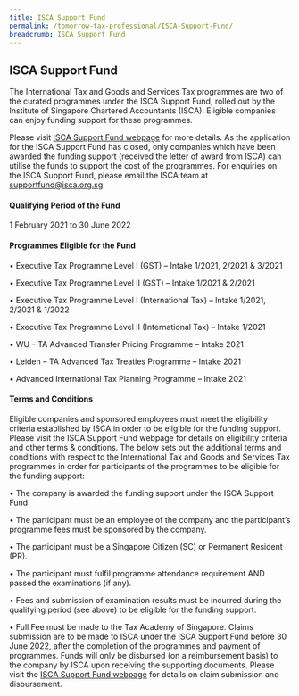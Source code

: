```yaml
---
title: ISCA Support Fund
permalink: /tomorrow-tax-professional/ISCA-Support-Fund/
breadcrumb: ISCA Support Fund
---
```

## ISCA Support Fund

The International Tax and Goods and Services Tax programmes are two of the curated programmes under the ISCA Support Fund, rolled out by the Institute of Singapore Chartered Accountants (ISCA).  Eligible companies can enjoy funding support for these programmes.

Please visit [ISCA Support Fund webpage](https://isca.org.sg/covid-19-series/isca-support-fund/isca-support-fund) for more details.  As the application for the ISCA Support Fund has closed, only companies which have been awarded the funding support (received the letter of award from ISCA) can utilise the funds to support the cost of the programmes.   For enquiries on the ISCA Support Fund, please email the ISCA team at supportfund@isca.org.sg.

#### Qualifying Period of the Fund
1 February 2021 to 30 June 2022

#### Programmes Eligible for the Fund
• Executive Tax Programme Level I (GST) – Intake 1/2021, 2/2021 & 3/2021

• Executive Tax Programme Level II (GST) – Intake 1/2021 & 2/2021

• Executive Tax Programme Level I (International Tax) – Intake 1/2021, 2/2021 & 1/2022

• Executive Tax Programme Level II (International Tax) – Intake 1/2021

• WU – TA Advanced Transfer Pricing Programme – Intake 2021

• Leiden – TA Advanced Tax Treaties Programme – Intake 2021

• Advanced International Tax Planning Programme – Intake 2021

#### Terms and Conditions
Eligible companies and sponsored employees must meet the eligibility criteria established by ISCA in order to be eligible for the funding support. Please visit the ISCA Support Fund webpage for details on eligibility criteria and other terms & conditions. The below sets out the additional terms and conditions with respect to the International Tax and Goods and Services Tax programmes in order for participants of the programmes to be eligible for the funding support:

• The company is awarded the funding support under the ISCA Support Fund.

• The participant must be an employee of the company and the participant’s programme fees must be sponsored by the company.

• The participant must be a Singapore Citizen (SC) or Permanent Resident (PR).

• The participant must fulfil programme attendance requirement AND passed the examinations (if any).

• Fees and submission of examination results must be incurred during the qualifying period (see above) to be eligible for the funding support.

• Full Fee must be made to the Tax Academy of Singapore. Claims submission are to be made to ISCA under the ISCA Support Fund before 30 June 2022, after the completion of the programmes and payment of programmes. Funds will only be disbursed (on a reimbursement basis) to the company by ISCA upon receiving the supporting documents. Please visit the [ISCA Support Fund webpage](https://isca.org.sg/covid-19-series/isca-support-fund/isca-support-fund) for details on claim submission and disbursement.

